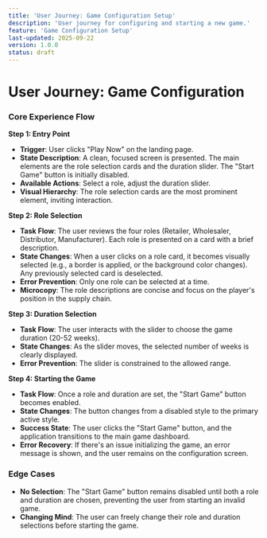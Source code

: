 ```yaml
---
title: 'User Journey: Game Configuration Setup'
description: 'User journey for configuring and starting a new game.'
feature: 'Game Configuration Setup'
last-updated: 2025-09-22
version: 1.0.0
status: draft
---
```


# User Journey: Game Configuration

### Core Experience Flow

**Step 1: Entry Point**
- **Trigger**: User clicks "Play Now" on the landing page.
- **State Description**: A clean, focused screen is presented. The main elements are the role selection cards and the duration slider. The "Start Game" button is initially disabled.
- **Available Actions**: Select a role, adjust the duration slider.
- **Visual Hierarchy**: The role selection cards are the most prominent element, inviting interaction.

**Step 2: Role Selection**
- **Task Flow**: The user reviews the four roles (Retailer, Wholesaler, Distributor, Manufacturer). Each role is presented on a card with a brief description.
- **State Changes**: When a user clicks on a role card, it becomes visually selected (e.g., a border is applied, or the background color changes). Any previously selected card is deselected.
- **Error Prevention**: Only one role can be selected at a time.
- **Microcopy**: The role descriptions are concise and focus on the player's position in the supply chain.

**Step 3: Duration Selection**
- **Task Flow**: The user interacts with the slider to choose the game duration (20-52 weeks).
- **State Changes**: As the slider moves, the selected number of weeks is clearly displayed.
- **Error Prevention**: The slider is constrained to the allowed range.

**Step 4: Starting the Game**
- **Task Flow**: Once a role and duration are set, the "Start Game" button becomes enabled.
- **State Changes**: The button changes from a disabled style to the primary active style.
- **Success State**: The user clicks the "Start Game" button, and the application transitions to the main game dashboard.
- **Error Recovery**: If there's an issue initializing the game, an error message is shown, and the user remains on the configuration screen.

### Edge Cases

- **No Selection**: The "Start Game" button remains disabled until both a role and duration are chosen, preventing the user from starting an invalid game.
- **Changing Mind**: The user can freely change their role and duration selections before starting the game.
